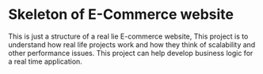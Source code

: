 # Skeleton of E-Commerce website
 
 This is just a structure of a real lie E-commerce website, 
 This project is to understand how real life projects work and how they think of scalability and other performance issues.
 This project can help develop business logic for a real time application.

